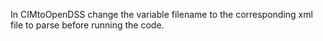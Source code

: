 In CIMtoOpenDSS change the variable filename to the corresponding xml file to parse before running the code.